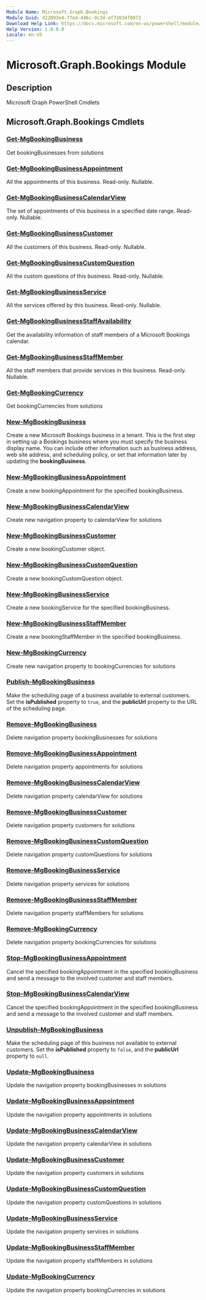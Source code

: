 ```yaml
---
Module Name: Microsoft.Graph.Bookings
Module Guid: d22893e4-77ed-446c-9c3d-ef72034f0973
Download Help Link: https://docs.microsoft.com/en-us/powershell/module/microsoft.graph.bookings
Help Version: 1.0.0.0
Locale: en-US
---
```


# Microsoft.Graph.Bookings Module
## Description
Microsoft Graph PowerShell Cmdlets

## Microsoft.Graph.Bookings Cmdlets
### [Get-MgBookingBusiness](Get-MgBookingBusiness.md)
Get bookingBusinesses from solutions

### [Get-MgBookingBusinessAppointment](Get-MgBookingBusinessAppointment.md)
All the appointments of this business.
Read-only.
Nullable.

### [Get-MgBookingBusinessCalendarView](Get-MgBookingBusinessCalendarView.md)
The set of appointments of this business in a specified date range.
Read-only.
Nullable.

### [Get-MgBookingBusinessCustomer](Get-MgBookingBusinessCustomer.md)
All the customers of this business.
Read-only.
Nullable.

### [Get-MgBookingBusinessCustomQuestion](Get-MgBookingBusinessCustomQuestion.md)
All the custom questions of this business.
Read-only.
Nullable.

### [Get-MgBookingBusinessService](Get-MgBookingBusinessService.md)
All the services offered by this business.
Read-only.
Nullable.

### [Get-MgBookingBusinessStaffAvailability](Get-MgBookingBusinessStaffAvailability.md)
Get the availability information of staff members of a Microsoft Bookings calendar.

### [Get-MgBookingBusinessStaffMember](Get-MgBookingBusinessStaffMember.md)
All the staff members that provide services in this business.
Read-only.
Nullable.

### [Get-MgBookingCurrency](Get-MgBookingCurrency.md)
Get bookingCurrencies from solutions

### [New-MgBookingBusiness](New-MgBookingBusiness.md)
Create a new Microsoft Bookings business in a tenant.
This is the first step in setting up a Bookings business where you must specify the business display name.
You can include other information such as business address, web site address, and scheduling policy, or set that information later by updating the **bookingBusiness**.

### [New-MgBookingBusinessAppointment](New-MgBookingBusinessAppointment.md)
Create a new bookingAppointment for the specified bookingBusiness.

### [New-MgBookingBusinessCalendarView](New-MgBookingBusinessCalendarView.md)
Create new navigation property to calendarView for solutions

### [New-MgBookingBusinessCustomer](New-MgBookingBusinessCustomer.md)
Create a new bookingCustomer object.

### [New-MgBookingBusinessCustomQuestion](New-MgBookingBusinessCustomQuestion.md)
Create a new bookingCustomQuestion object.

### [New-MgBookingBusinessService](New-MgBookingBusinessService.md)
Create a new bookingService for the specified bookingBusiness.

### [New-MgBookingBusinessStaffMember](New-MgBookingBusinessStaffMember.md)
Create a new bookingStaffMember in the specified bookingBusiness.

### [New-MgBookingCurrency](New-MgBookingCurrency.md)
Create new navigation property to bookingCurrencies for solutions

### [Publish-MgBookingBusiness](Publish-MgBookingBusiness.md)
Make the scheduling page of a business available to external customers.
Set the **isPublished** property to `true`, and the **publicUrl** property to the URL of the scheduling page.

### [Remove-MgBookingBusiness](Remove-MgBookingBusiness.md)
Delete navigation property bookingBusinesses for solutions

### [Remove-MgBookingBusinessAppointment](Remove-MgBookingBusinessAppointment.md)
Delete navigation property appointments for solutions

### [Remove-MgBookingBusinessCalendarView](Remove-MgBookingBusinessCalendarView.md)
Delete navigation property calendarView for solutions

### [Remove-MgBookingBusinessCustomer](Remove-MgBookingBusinessCustomer.md)
Delete navigation property customers for solutions

### [Remove-MgBookingBusinessCustomQuestion](Remove-MgBookingBusinessCustomQuestion.md)
Delete navigation property customQuestions for solutions

### [Remove-MgBookingBusinessService](Remove-MgBookingBusinessService.md)
Delete navigation property services for solutions

### [Remove-MgBookingBusinessStaffMember](Remove-MgBookingBusinessStaffMember.md)
Delete navigation property staffMembers for solutions

### [Remove-MgBookingCurrency](Remove-MgBookingCurrency.md)
Delete navigation property bookingCurrencies for solutions

### [Stop-MgBookingBusinessAppointment](Stop-MgBookingBusinessAppointment.md)
Cancel the specified bookingAppointment in the specified bookingBusiness and send a message to the involved customer and staff members.

### [Stop-MgBookingBusinessCalendarView](Stop-MgBookingBusinessCalendarView.md)
Cancel the specified bookingAppointment in the specified bookingBusiness and send a message to the involved customer and staff members.

### [Unpublish-MgBookingBusiness](Unpublish-MgBookingBusiness.md)
Make the scheduling page of this business not available to external customers.
Set the **isPublished** property to `false`, and the **publicUrl** property to `null`.

### [Update-MgBookingBusiness](Update-MgBookingBusiness.md)
Update the navigation property bookingBusinesses in solutions

### [Update-MgBookingBusinessAppointment](Update-MgBookingBusinessAppointment.md)
Update the navigation property appointments in solutions

### [Update-MgBookingBusinessCalendarView](Update-MgBookingBusinessCalendarView.md)
Update the navigation property calendarView in solutions

### [Update-MgBookingBusinessCustomer](Update-MgBookingBusinessCustomer.md)
Update the navigation property customers in solutions

### [Update-MgBookingBusinessCustomQuestion](Update-MgBookingBusinessCustomQuestion.md)
Update the navigation property customQuestions in solutions

### [Update-MgBookingBusinessService](Update-MgBookingBusinessService.md)
Update the navigation property services in solutions

### [Update-MgBookingBusinessStaffMember](Update-MgBookingBusinessStaffMember.md)
Update the navigation property staffMembers in solutions

### [Update-MgBookingCurrency](Update-MgBookingCurrency.md)
Update the navigation property bookingCurrencies in solutions

